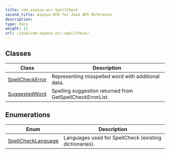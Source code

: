 ```yaml
---
title: com.aspose.ocr.SpellCheck
second_title: Aspose.OCR for Java API Reference
description: 
type: docs
weight: 11
url: /java/com.aspose.ocr.spellcheck/
---
```



## Classes

| Class | Description |
| --- | --- |
| [SpellCheckError](../com.aspose.ocr.spellcheck/spellcheckerror) | Representing misspelled word with additional data. |
| [SuggestedWord](../com.aspose.ocr.spellcheck/suggestedword) | Spelling suggestion returned from GetSpellCheckErrorList. |

## Enumerations

| Enum | Description |
| --- | --- |
| [SpellCheckLanguage](../com.aspose.ocr.spellcheck/spellchecklanguage) | Languages used for SpellCheck (existing dictionaries). |
